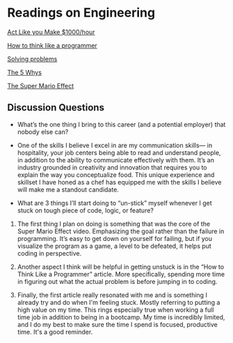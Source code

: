 # Readings on Engineering

[Act Like you Make $1000/hour](https://anthony-moore.medium.com/pretend-your-time-is-worth-1-000-hour-and-youll-become-100x-more-productive-6ab2302b8e8c)

[How to think like a programmer](https://medium.freecodecamp.org/how-to-think-like-a-programmer-lessons-in-problem-solving-d1d8bf1de7d2)

[Solving problems](https://simpleprogrammer.com/solving-problems-breaking-it-down/)

[The 5 Whys](https://www.mindtools.com/pages/article/newTMC_5W.htm)

[The Super Mario Effect](https://www.youtube.com/watch?v=9vJRopau0g0)

## Discussion Questions

- What’s the one thing I bring to this career (and a potential employer) that nobody else can?

- One of the skills I believe I excel in are my communication skills— in hospitality, your job centers being able to read and understand people, in addition to the ability to communicate effectively with them. It’s an industry grounded in creativity and innovation that requires you to explain the way you conceptualize food. This unique experience and skillset I have honed as a chef has equipped me with the skills I believe will make me a standout candidate. 

- What are 3 things I’ll start doing to “un-stick” myself whenever I get stuck on tough piece of code, logic, or feature?

1. The first thing I plan on doing is something that was the core of the Super Mario Effect video. Emphasizing the goal rather than the failure in programming. It’s easy to get down on yourself for failing, but if you visualize the program as a game, a level to be defeated, it helps put coding in perspective.

2. Another aspect I think will be helpful in getting unstuck is in the “How to Think Like a Programmer” article. More specifically, spending more time in figuring out what the actual problem is before jumping in to coding.

3. Finally, the first article really resonated with me and is something I already try and do when I'm feeling stuck. Mostly referring to putting a high value on my time. This rings especially true when working a full time job in addition to being in a bootcamp. My time is incredibly limited, and I do my best to make sure the time I spend is focused, productive time. It's a good reminder.
